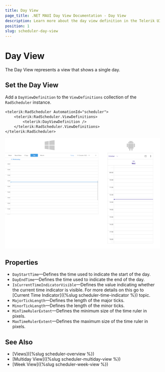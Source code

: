 ```yaml
---
title: Day View
page_title: .NET MAUI Day View Documentation - Day View 
description: Learn more about the day view definition in the Telerik UI for .NET MAUI Scheduler control.
position: 1
slug: scheduler-day-view
---
```


# Day View 

The Day View represents a view that shows a single day.

## Set the Day View 

Add a `DayViewDefinition` to the `ViewDefinitions` collection of the `RadScheduler` instance.

```XAML
<telerik:RadScheduler AutomationId="scheduler">
    <telerik:RadScheduler.ViewDefinitions>
        <telerik:DayViewDefinition />
    </telerik:RadScheduler.ViewDefinitions>
</telerik:RadScheduler>
```

![](../images/scheduler-dayview.png)

## Properties

* `DayStartTime`&mdash;Defines the time used to indicate the start of the day.
* `DayEndTime`&mdash;Defines the time used to indicate the end of the day.
* `IsCurrentTimeIndicatorVisible`&mdash;Defines the value indicating whether the current time indicator is visible. For more details on this go to [Current Time Indicator]({%slug scheduler-time-indicator %}) topic.
* `MajorTickLength`&mdash;Defines the length of the major ticks.
* `MinorTickLength`&mdash;Defines the length of the minor ticks.
* `MinTimeRulerExtent`&mdash;Defines the minimum size of the time ruler in pixels.
* `MaxTimeRulerExtent`&mdash;Defines the maximum size of the time ruler in pixels.

## See Also

- [Views]({%slug scheduler-overview %})
- [Multiday View]({%slug scheduler-multiday-view %})
- [Week View]({%slug scheduler-week-view %})